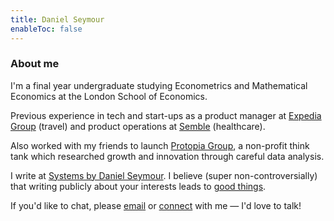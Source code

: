 ```yaml
---
title: Daniel Seymour
enableToc: false
---
```

<h3>About me</h3>

<p>I'm a final year undergraduate studying Econometrics and Mathematical Economics at the London School of Economics.</p>

<p>Previous experience in tech and start-ups as a product manager at <a href="https://www.expediagroup.com/home/" target="_blank" rel="noopener noreferrer">Expedia Group</a> (travel) and product operations at <a href="https://www.semble.io/" target="_blank" rel="noopener noreferrer">Semble</a> (healthcare).</p>

<p>Also worked with my friends to launch <a href="https://www.protopiagroup.org/" target="_blank" rel="noopener noreferrer">Protopia Group</a>, a non-profit think tank which researched growth and innovation through careful data analysis.</p>

<p>I write at <a href="https://danielseymour.substack.com/?utm_source=substack&utm_medium=web&utm_campaign=substack_profile" target="_blank" rel="noopener noreferrer">Systems by Daniel Seymour</a>. I believe (super non-controversially) that writing publicly about your interests leads to <a href="https://nabeelqu.co/principles" target="_blank" rel="noopener noreferrer">good things</a>.</p>

<p>If you'd like to chat, please <a href="mailto:d.seymour@lse.ac.uk">email</a> or <a href="https://www.linkedin.com/in/daniel-seymour1/" target="_blank" rel="noopener noreferrer">connect</a> with me — I'd love to talk!</p>